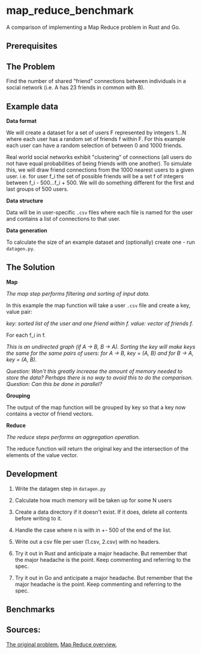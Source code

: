 # map_reduce_benchmark

A comparison of implementing a Map Reduce problem in Rust and Go.

## Prerequisites

## The Problem

Find the number of shared "friend" connections between individuals in a social network (i.e. A has 23 friends in common with B).

## Example data

**Data format**

We will create a dataset for a set of users F represented by integers 1...N where each user has a random set of friends f within F. For this example each user can have a random selection of between 0 and 1000 friends.

Real world social networks exhibit "clustering" of connections (all users do not have equal probabilities of being friends with one another). To simulate this, we will draw friend connections from the 1000 nearest users to a given user. i.e. for user f_i the set of possible friends will be a set f of integers between f_i - 500...f_i + 500. We will do something different for the first and last groups of 500 users.

**Data structure**

Data will be in user-specific `.csv` files where each file is named for the user and contains a list of connections to that user.

**Data generation**

To calculate the size of an example dataset and (optionally) create one - run `datagen.py`.

## The Solution

**Map**

*The map step performs filtering and sorting of input data.*

In this example the map function will take a user `.csv` file and create a key, value pair:

  *key: sorted list of the user and one friend within f.*
  *value: vector of friends f.*

For each f_i in f.

*This is an undirected graph (if A -> B, B -> A). Sorting the key will make keys the same for the same pairs of users: for A -> B, key = (A, B) and for B -> A, key = (A, B).*

*Question: Won't this greatly increase the amount of memory needed to store the data? Perhaps there is no way to avoid this to do the comparison.*
*Question: Can this be done in parallel?*

**Grouping**

The output of the map function will be grouped by key so that a key now contains a vector of friend vectors.

**Reduce**

*The reduce steps performs an aggregation operation.*

The reduce function will return the original key and the intersection of the elements of the value vector.

## Development

1. Write the datagen step in `datagen.py`
  1. Calculate how much memory will be taken up for some N users
  2. Create a data directory if it doesn't exist. If it does, delete all contents before writing to it.
2. Handle the case where n is with in +- 500 of the end of the list.
3. Write out a csv file per user (1.csv, 2.csv) with no headers.

1. Try it out in Rust and anticipate a major headache. But remember that the major headache is the point. Keep commenting and referring to the spec.

1. Try it out in Go and anticipate a major headache. But remember that the major headache is the point. Keep commenting and referring to the spec.

## Benchmarks

## Sources:

[The original problem.](https://stackoverflow.com/questions/12375761/good-mapreduce-examples)
[Map Reduce overview.]()
